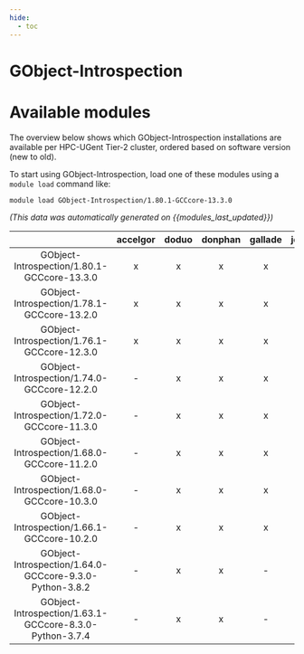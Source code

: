 ```yaml
---
hide:
  - toc
---
```


GObject-Introspection
=====================

# Available modules


The overview below shows which GObject-Introspection installations are available per HPC-UGent Tier-2 cluster, ordered based on software version (new to old).

To start using GObject-Introspection, load one of these modules using a `module load` command like:

```shell
module load GObject-Introspection/1.80.1-GCCcore-13.3.0
```

*(This data was automatically generated on {{modules_last_updated}})*  

| |accelgor|doduo|donphan|gallade|joltik|shinx|skitty|
| :---: | :---: | :---: | :---: | :---: | :---: | :---: | :---: |
|GObject-Introspection/1.80.1-GCCcore-13.3.0|x|x|x|x|x|x|x|
|GObject-Introspection/1.78.1-GCCcore-13.2.0|x|x|x|x|x|x|x|
|GObject-Introspection/1.76.1-GCCcore-12.3.0|x|x|x|x|x|x|x|
|GObject-Introspection/1.74.0-GCCcore-12.2.0|-|x|x|x|-|-|-|
|GObject-Introspection/1.72.0-GCCcore-11.3.0|-|x|x|x|-|x|-|
|GObject-Introspection/1.68.0-GCCcore-11.2.0|-|x|x|x|-|-|-|
|GObject-Introspection/1.68.0-GCCcore-10.3.0|-|x|x|x|-|-|-|
|GObject-Introspection/1.66.1-GCCcore-10.2.0|-|x|x|x|-|-|-|
|GObject-Introspection/1.64.0-GCCcore-9.3.0-Python-3.8.2|-|x|x|-|-|-|-|
|GObject-Introspection/1.63.1-GCCcore-8.3.0-Python-3.7.4|-|x|x|-|-|-|-|
